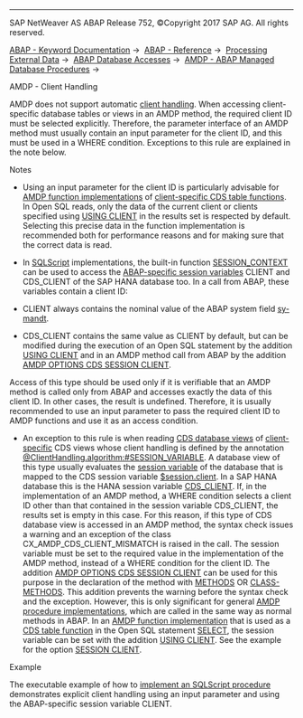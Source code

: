   

* * *

SAP NetWeaver AS ABAP Release 752, ©Copyright 2017 SAP AG. All rights reserved.

[ABAP - Keyword Documentation](javascript:call_link\('abenabap.htm'\)) →  [ABAP - Reference](javascript:call_link\('abenabap_reference.htm'\)) →  [Processing External Data](javascript:call_link\('abenabap_language_external_data.htm'\)) →  [ABAP Database Accesses](javascript:call_link\('abenabap_sql.htm'\)) →  [AMDP - ABAP Managed Database Procedures](javascript:call_link\('abenamdp.htm'\)) → 

AMDP - Client Handling

AMDP does not support automatic [client handling](javascript:call_link\('abenclient_handling_glosry.htm'\) "Glossary Entry"). When accessing client-specific database tables or views in an AMDP method, the required client ID must be selected explicitly. Therefore, the parameter interface of an AMDP method must usually contain an input parameter for the client ID, and this must be used in a WHERE condition. Exceptions to this rule are explained in the note below.

Notes

-   Using an input parameter for the client ID is particularly advisable for [AMDP function implementations](javascript:call_link\('abenamdp_function_methods.htm'\)) of [client-specific CDS table functions](javascript:call_link\('abencds_func_client_handling.htm'\)). In Open SQL reads, only the data of the current client or clients specified using [USING CLIENT](javascript:call_link\('abapselect_client.htm'\)) in the results set is respected by default. Selecting this precise data in the function implementation is recommended both for performance reasons and for making sure that the correct data is read.

-   In [SQLScript](javascript:call_link\('abenamdp_hdb_sqlscript.htm'\)) implementations, the built-in function [SESSION\_CONTEXT](https://help.sap.com/viewer/4fe29514fd584807ac9f2a04f6754767/2.0.00/en-us) can be used to access the [ABAP-specific session variables](javascript:call_link\('abenhana_session_variables.htm'\)) CLIENT and CDS\_CLIENT of the SAP HANA database too. In a call from ABAP, these variables contain a client ID:

-   CLIENT always contains the nominal value of the ABAP system field [sy-mandt](javascript:call_link\('abensystem_fields.htm'\)).

-   CDS\_CLIENT contains the same value as CLIENT by default, but can be modified during the execution of an Open SQL statement by the addition [USING CLIENT](javascript:call_link\('abapselect_client.htm'\)) and in an AMDP method call from ABAP by the addition [AMDP OPTIONS CDS SESSION CLIENT](javascript:call_link\('abapmethods_amdp_options.htm'\)).

Access of this type should be used only if it is verifiable that an AMDP method is called only from ABAP and accesses exactly the data of this client ID. In other cases, the result is undefined. Therefore, it is usually recommended to use an input parameter to pass the required client ID to AMDP functions and use it as an access condition.

-   An exception to this rule is when reading [CDS database views](javascript:call_link\('abencds_database_view_glosry.htm'\) "Glossary Entry") of [client-specific](javascript:call_link\('abencds_client_handling.htm'\)) CDS views whose client handling is defined by the annotation [@ClientHandling.algorithm:#SESSION\_VARIABLE](javascript:call_link\('abencds_client_handling.htm'\)). A database view of this type usually evaluates the [session variable](javascript:call_link\('abensession_variable_glosry.htm'\) "Glossary Entry") of the database that is mapped to the CDS session variable [$session.client](javascript:call_link\('abencds_f1_session_variable.htm'\)). In a SAP HANA database this is the HANA session variable [CDS\_CLIENT](javascript:call_link\('abenhana_session_variables.htm'\)). If, in the implementation of an AMDP method, a WHERE condition selects a client ID other than that contained in the session variable CDS\_CLIENT, the results set is empty in this case. For this reason, if this type of CDS database view is accessed in an AMDP method, the syntax check issues a warning and an exception of the class CX\_AMDP\_CDS\_CLIENT\_MISMATCH is raised in the call. The session variable must be set to the required value in the implementation of the AMDP method, instead of a WHERE condition for the client ID. The addition [AMDP OPTIONS CDS SESSION CLIENT](javascript:call_link\('abapmethods_amdp_options.htm'\)) can be used for this purpose in the declaration of the method with [METHODS](javascript:call_link\('abapmethods.htm'\)) OR [CLASS-METHODS](javascript:call_link\('abapmethods.htm'\)). This addition prevents the warning before the syntax check and the exception. However, this is only significant for general [AMDP procedure implementations](javascript:call_link\('abenamdp_procedure_method_glosry.htm'\) "Glossary Entry"), which are called in the same way as normal methods in ABAP. In an [AMDP function implementation](javascript:call_link\('abenamdp_function_method_glosry.htm'\) "Glossary Entry") that is used as a [CDS table function](javascript:call_link\('abencds_table_function_glosry.htm'\) "Glossary Entry") in the Open SQL statement [SELECT](javascript:call_link\('abapselect.htm'\)), the session variable can be set with the addition [USING CLIENT](javascript:call_link\('abapselect.htm'\)). See the example for the option [SESSION CLIENT](javascript:call_link\('abapmethods_amdp_options.htm'\)).

Example

The executable example of how to [implement an SQLScript procedure](javascript:call_link\('abenamdp_abexa.htm'\)) demonstrates explicit client handling using an input parameter and using the ABAP-specific session variable CLIENT.